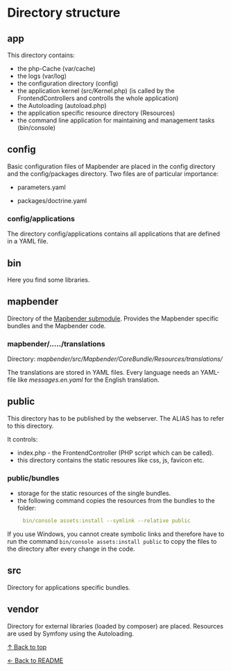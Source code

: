 # Directory structure

## app

This directory contains:

* the php-Cache (var/cache)
* the logs (var/log)
* the configuration directory (config)
* the application kernel (src/Kernel.php) (is called by the FrontendControllers and controlls the whole application)
* the Autoloading (autoload.php)
* the application specific resource directory (Resources)
* the command line application for maintaining and management tasks (bin/console)

## config

Basic configuration files of Mapbender are placed in the config directory and the config/packages directory. Two files are of particular importance:

* parameters.yaml

* packages/doctrine.yaml

### config/applications

The directory config/applications contains all applications that are defined in a YAML file.

## bin

Here you find some libraries.

## mapbender

Directory of the [Mapbender submodule](https://github.com/mapbender/mapbender). Provides the Mapbender specific bundles and the Mapbender code.

### mapbender/...../translations

Directory: *mapbender/src/Mapbender/CoreBundle/Resources/translations/*

The translations are stored in YAML files. Every language needs an YAML-file like *messages.en.yaml* for the English translation.

## public

This directory has to be published by the webserver. The ALIAS has to refer to this directory.

It controls:

* index.php - the FrontendController (PHP script which can be called).
* this directory contains the static resoures like css, js, favicon etc.

### public/bundles

* storage for the static resources of the single bundles.
* the following command copies the resources from the bundles to the folder:

```yaml
     bin/console assets:install --symlink --relative public
```

If you use Windows, you cannot create symbolic links and therefore have to run the command `bin/console assets:install public` to copy the files to the directory after every change in the code.

## src

Directory for applications specific bundles.

## vendor

Directory for external libraries (loaded by composer) are placed. Resources are used by Symfony using the Autoloading.

[↑ Back to top](#directory-structure)

[← Back to README](../README.md)

